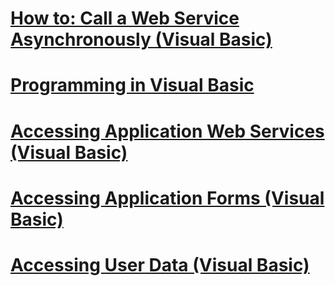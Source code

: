 # [How to: Call a Web Service Asynchronously (Visual Basic)](how-to-call-a-web-service-asynchronously.md)
# [Programming in Visual Basic](index.md)
# [Accessing Application Web Services (Visual Basic)](accessing-application-web-services.md)
# [Accessing Application Forms (Visual Basic)](accessing-application-forms.md)
# [Accessing User Data (Visual Basic)](accessing-user-data.md)
